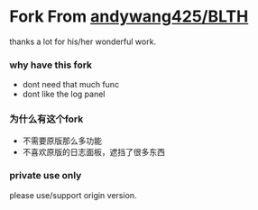 # Fork From [andywang425/BLTH](https://github.com/andywang425/BLTH)

thanks a lot for his/her wonderful work.

### why have this fork

- dont need that much func
- dont like the log panel


### 为什么有这个fork

- 不需要原版那么多功能
- 不喜欢原版的日志面板，遮挡了很多东西


### private use only

please use/support origin version.
